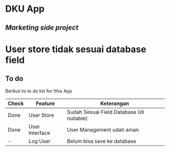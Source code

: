 # DKU App
## _Marketing side project_

# User store tidak sesuai database field

## To do

Berikut ini to do list for !this App

Check  | Feature        | Keterangan                                |
------ | ------         | ------                                    |
Done   | User Store     | Sudah Sesuai Field Database (di nullable) |
Done   | User Interface | User Management udah aman                 |
-      | Log User       | Belum bisa save ke database               |
